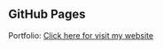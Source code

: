 ## GitHub Pages

Portfolio:
<a target="_blank" href="https://nikhilcharan-dev.github.io./Portfolio/">Click here for visit my website</a>
